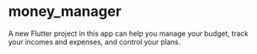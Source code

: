 # money_manager

A new Flutter project in this app can help you manage your budget, track your incomes and expenses, and control your plans.

